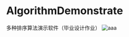# AlgorithmDemonstrate
多种排序算法演示软件（毕业设计作业）
![aaa](https://cloud.sbsub.com/blog/postimg/translation/201905CUT/i1.png)
